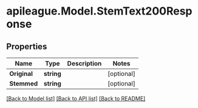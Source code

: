# apileague.Model.StemText200Response

## Properties

Name | Type | Description | Notes
------------ | ------------- | ------------- | -------------
**Original** | **string** |  | [optional] 
**Stemmed** | **string** |  | [optional] 

[[Back to Model list]](../README.md#documentation-for-models) [[Back to API list]](../README.md#documentation-for-api-endpoints) [[Back to README]](../README.md)


